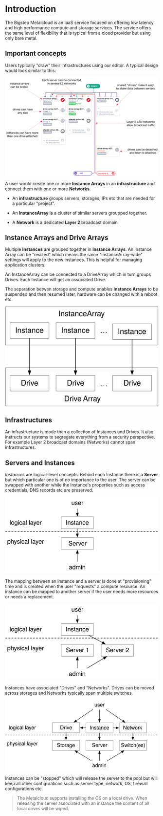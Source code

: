 # Introduction

The Bigstep Metalcloud is an IaaS service focused on offering low latency and high performance compute and storage services. The service offers the same level of flexibility that is typical from a cloud provider but using only bare metal.

## Important concepts

Users typically "draw" their infrastructures using our editor. A typical design would look similar to this:

![Infrastructure editor](/assets/general/introduction-7.png)

A user would create one or more **Instance Arrays** in an **infrastructure** and connect them with one or more **Networks**.

* An **infrastructure** groups servers, storages, IPs etc that are needed for a particular "project". 

* An **InstanceArray** is a cluster of similar servers groupped together.

* A **Network** is a dedicated **Layer 2** broadcast domain

## Instance Arrays and Drive Arrays

Multiple **Instances** are grouped together in **Instance Arrays**. An Instance Array can be "resized" which means the same "InstanceArray-wide" settings will apply to the new instances. This is helpful for managing application clusters.

An InstanceArray can be connected to a DriveArray which in turn groups Drives. Each Instance will get an associated Drive.

The separation betwen storage and compute enables **Instance Arrays** to be suspended and then resumed later, hardware can be changed with a reboot etc.

![logical-to-physical](/assets/general/introduction-5.svg)

## Infrastructures

 An infrastructure is mode than a collection of Instances and Drives. It also instructs our systems to segregate everything from a security perspective. For example Layer 2 broadcast domains (Networks) cannot span infrastructures.

## Servers and Instances

*Instances* are logical-level concepts. Behind each Instance there is a **Server** but which particular one is of no importance to the user. The server can be swapped with another while the Instance's properties such as access credentials, DNS records etc are preserved.


![logical-to-physical](/assets/general/introduction-2.svg)

The mapping between an instance and a server is done at "provisioning" time and is created when the user "requests" a compute resource. An instance can be mapped to another server if the user needs more resources or needs a replacement.

![logical-to-physical](/assets/general/introduction-3.svg)

Instances have associated "Drives" and "Networks". Drives can be moved across storages and Networks typically span multiple switches. 

![logical-to-physical](/assets/general/introduction-4.svg)

Instances can be "stopped" which will release the server to the pool but will keep all other configurations such as server type, network, OS, firewall configurations etc.

>The Metalcloud supports installing the OS on a local drive. When releasing the server associated with an instance the content of all local drives will be wiped.